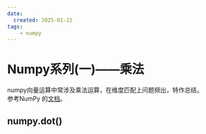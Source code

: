 ```yaml
---
date:
  created: 2025-01-22
tags: 
    - numpy
---
```

# Numpy系列(一)——乘法

numpy向量运算中常涉及乘法运算，在维度匹配上问题频出，特作总结。  
参考NumPy 的[文档](https://numpy.org/doc/stable/)。

## numpy.dot()
